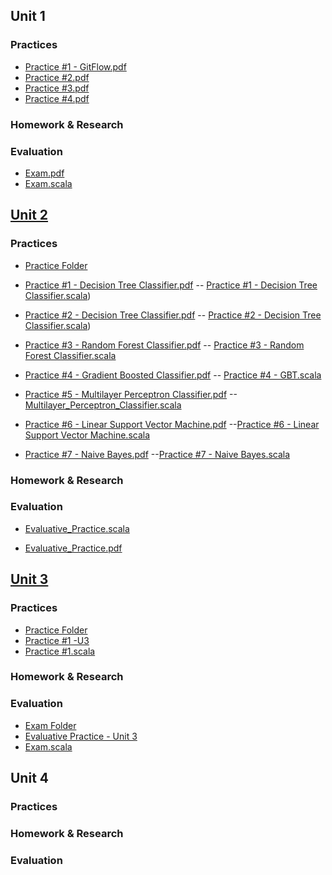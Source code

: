 ## Unit 1
### Practices
- [Practice #1 - GitFlow.pdf](https://github.com/vcesar454/Datos_Masivos/blob/main/Practices/Practice%20%231%20GitFlow.pdf)<br>
- [Practice #2.pdf](https://github.com/vcesar454/Datos_Masivos/blob/main/Practices/Practice%20%232.pdf) <br>
- [Practice #3.pdf](https://github.com/vcesar454/Datos_Masivos/blob/main/Practices/Practice%20%233.pdf) <br>
- [Practice #4.pdf](https://github.com/vcesar454/Datos_Masivos/blob/main/Practices/Practice%20%234.pdf) <br>
### Homework & Research
### Evaluation
- [Exam.pdf](https://github.com/vcesar454/Datos_Masivos/blob/main/Exams/Exam.pdf) <br>
- [Exam.scala](https://github.com/vcesar454/Datos_Masivos/blob/main/Exams/exam.scala) <br>

## [Unit 2](https://github.com/vcesar454/Datos_Masivos/tree/Unit_2)
### Practices
- [Practice Folder](https://github.com/vcesar454/Datos_Masivos/tree/Unit_2/Practices) <br>

- [Practice #1 - Decision Tree Classifier.pdf](https://github.com/vcesar454/Datos_Masivos/blob/Unit_2/Practices/Practice%20%231%20-%20Decision%20Tree%20Classifier.pdf) 
-- [Practice #1 - Decision Tree Classifier.scala](https://github.com/vcesar454/Datos_Masivos/blob/Unit_2/Practices/Code/Practice%20%231%20-%20Decision%20Tree%20Classifier.scala))<br>

- [Practice #2 - Decision Tree Classifier.pdf](https://github.com/vcesar454/Datos_Masivos/blob/Unit_2/Practices/Practice%20%231%20-%20Decision%20Tree%20Classifier.pdf) 
-- [Practice #2 - Decision Tree Classifier.scala]())<br>

- [Practice #3 - Random Forest Classifier.pdf](https://github.com/vcesar454/Datos_Masivos/blob/Unit_2/Practices/Practice%20%233%20-%20Random%20Forest%20Classifier.pdf)
 -- [Practice #3 - Random Forest Classifier.scala](https://github.com/vcesar454/Datos_Masivos/blob/Unit_2/Practices/Code/Practice%20%233%20Random%20Forest.scala)<br>

- [Practice #4 - Gradient Boosted Classifier.pdf](https://github.com/vcesar454/Datos_Masivos/blob/Unit_2/Practices/Practice%20%234%20-%20Gradient%20Boosted%20Classifier.pdf) 
-- [Practice #4 - GBT.scala](https://github.com/vcesar454/Datos_Masivos/blob/Unit_2/Practices/Code/Practice%20%234%20-%20GBT%20Classifier.scala)<br>

- [Practice #5 - Multilayer Perceptron Classifier.pdf](https://github.com/vcesar454/Datos_Masivos/blob/Unit_2/Practices/Practice%20%235%20-%20Multilayer%20Perceptron%20Classifier.pdf) 
--[Multilayer_Perceptron_Classifier.scala](https://github.com/vcesar454/Datos_Masivos/blob/Unit_2/Practices/Code/Practice%20%235%20-%20Multilayer%20Perceptron%20Classifier.scala)<br>

- [Practice #6 - Linear Support Vector Machine.pdf](https://github.com/vcesar454/Datos_Masivos/blob/Unit_2/Practices/Practice%20%235%20-%20Multilayer%20Perceptron%20Classifier.pdf) 
--[Practice #6 - Linear Support Vector Machine.scala](https://github.com/vcesar454/Datos_Masivos/blob/Unit_2/Practices/Code/Practice%20%236%20-%20Linear%20Support%20Vector%20Machine.scala)<br>

- [Practice #7 - Naive Bayes.pdf](https://github.com/vcesar454/Datos_Masivos/blob/Unit_2/Practices/Practice%20%237%20-%20Naive%20Bayes.pdf) 
--[Practice #7 - Naive Bayes.scala](https://github.com/vcesar454/Datos_Masivos/blob/Unit_2/Practices/Code/Practice%20%237%20-%20Navie%20Bayes.scala)


### Homework & Research

### Evaluation
- [Evaluative_Practice.scala](https://github.com/vcesar454/Datos_Masivos/blob/Unit_2/Tests/Evaluative%20Practice.scala)

- [Evaluative_Practice.pdf](https://github.com/vcesar454/Datos_Masivos/blob/Unit_2/Tests/Evaluative%20Practice.scala)


## [Unit 3](https://github.com/vcesar454/Datos_Masivos/tree/Unit_3)
### Practices
- [Practice Folder](https://github.com/vcesar454/Datos_Masivos/tree/Unit_3/Practices) <br>
- [Practice #1 -U3](https://github.com/vcesar454/Datos_Masivos/blob/Unit_3/Practices/Practice%20%231%20-%20Unit%203.pdf) <br>
- [Practice #1.scala](https://github.com/vcesar454/Datos_Masivos/blob/Unit_3/Practices/Practice%20%231.scala) <br>

### Homework & Research

### Evaluation
- [Exam Folder](https://github.com/vcesar454/Datos_Masivos/tree/Unit_3/Tests)
- [Evaluative Practice - Unit 3](https://github.com/vcesar454/Datos_Masivos/blob/Unit_3/Tests/Evaluative%20Practice%20-%20Unit%203.pdf) <br>
- [Exam.scala](https://github.com/vcesar454/Datos_Masivos/blob/Unit_3/Tests/Exam.scala)
## Unit 4
### Practices
### Homework & Research
### Evaluation
